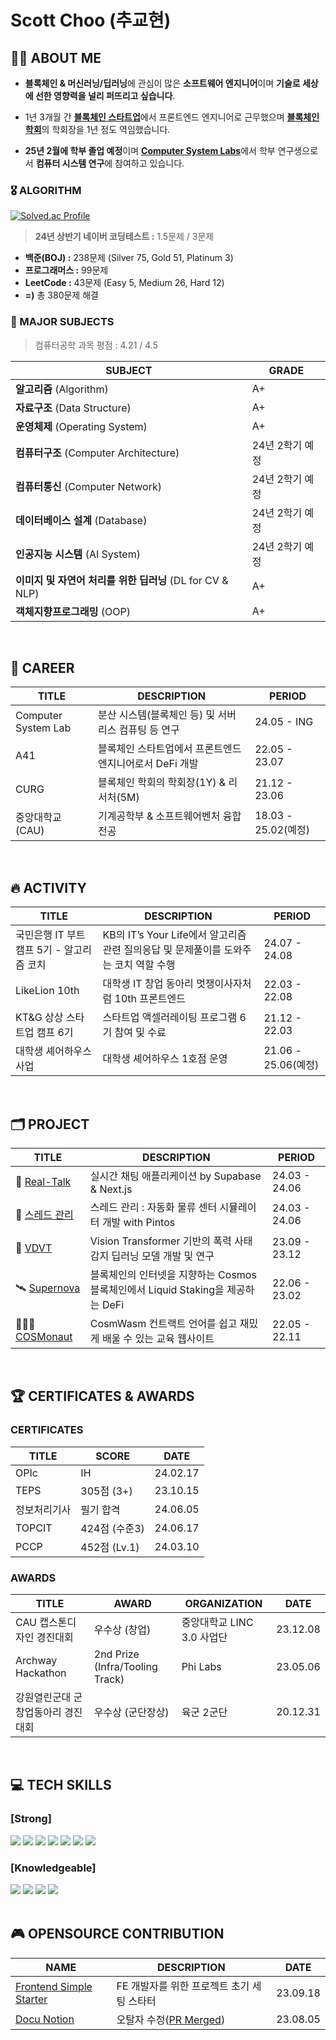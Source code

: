 # Scott Choo (추교현)

## 👋🏼 ABOUT ME

- **블록체인 & 머신러닝/딥러닝**에 관심이 많은 **소프트웨어 엔지니어**이며 **기술로 세상에 선한 영향력을 널리 퍼뜨리고 싶습니다**.

- 1년 3개월 간 [**블록체인 스타트업**](https://www.chooblog.xyz/career/a41)에서 프론트엔드 엔지니어로 근무했으며 [**블록체인 학회**](https://www.chooblog.xyz/career/curg)의 학회장을 1년 정도 역임했습니다.

- **25년 2월에 학부 졸업 예정**이며 [**Computer System Labs**](https://www.cslab.cau.ac.kr/home)에서 학부 연구생으로서 **컴퓨터 시스템 연구**에 참여하고 있습니다.

### 🎖️ ALGORITHM

[![Solved.ac Profile](http://mazassumnida.wtf/api/v2/generate_badge?boj=ckh0601)](https://solved.ac/ckh0601/)

> **24년 상반기 네이버 코딩테스트 :** 1.5문제 / 3문제

- **백준(BOJ) :** 238문제 (Silver 75, Gold 51, Platinum 3)
- **프로그래머스 :** 99문제
- **LeetCode :** 43문제 (Easy 5, Medium 26, Hard 12)
- **=)** 총 380문제 해결

### 🏫 MAJOR SUBJECTS
> 컴퓨터공학 과목 평점 : 4.21 / 4.5

|**SUBJECT**|**GRADE**|
|------|---|
|**알고리즘** (Algorithm)|A+|
|**자료구조** (Data Structure)|A+|
|**운영체제** (Operating System)|A+|
|**컴퓨터구조** (Computer Architecture)|24년 2학기 예정|
|**컴퓨터통신** (Computer Network)|24년 2학기 예정|
|**데이터베이스 설계** (Database)|24년 2학기 예정|
|**인공지능 시스템** (AI System)|24년 2학기 예정|
|**이미지 및 자연어 처리를 위한 딥러닝** (DL for CV & NLP)|A+|
|**객체지향프로그래밍** (OOP)|A+|

    
<br/>


## 🏢 CAREER
|**TITLE**|**DESCRIPTION**|**PERIOD**|
|------|---|---|
|Computer System Lab|분산 시스템(블록체인 등) 및 서버리스 컴퓨팅 등 연구|24.05 - ING|
|A41|블록체인 스타트업에서 프론트엔드 엔지니어로서 DeFi 개발|22.05 - 23.07|
|CURG|블록체인 학회의 학회장(1Y) & 리서처(5M)|21.12 - 23.06|
|중앙대학교(CAU)|기계공학부 & 소프트웨어벤처 융합전공|18.03 - 25.02(예정)|

<br/>

## 🔥 ACTIVITY
|**TITLE**|**DESCRIPTION**|**PERIOD**|
|------|---|---|
|국민은행 IT 부트캠프 5기 - 알고리즘 코치|KB의 IT’s Your Life에서 알고리즘 관련 질의응답 및 문제풀이를 도와주는 코치 역할 수행|24.07 - 24.08|
|LikeLion 10th|대학생 IT 창업 동아리 멋쟁이사자처럼 10th 프론트엔드|22.03 - 22.08|
|KT&G 상상 스타트업 캠프 6기|스타트업 액셀러레이팅 프로그램 6기 참여 및 수료|21.12 - 22.03|
|대학생 셰어하우스 사업|대학생 셰어하우스 1호점 운영|21.06 - 25.06(예정)|

<br/>

## 🗂️ PROJECT
|**TITLE**|**DESCRIPTION**|**PERIOD**|
|------|---|-|
|💬 [Real-Talk](https://www.chooblog.xyz/project/real-talk)|실시간 채팅 애플리케이션 by Supabase & Next.js|24.03 - 24.06|
|🤖 [스레드 관리](https://www.chooblog.xyz/project/threads)|스레드 관리 : 자동화 물류 센터 시뮬레이터 개발 with Pintos|24.03 - 24.06|
|👀 [VDVT](https://www.chooblog.xyz/project/vdvt)|Vision Transformer 기반의 폭력 사태 감지 딥러닝 모델 개발 및 연구|23.09 - 23.12||
|🛰️ [Supernova](https://www.chooblog.xyz/project/supernova)|블록체인의 인터넷을 지향하는 Cosmos 블록체인에서 Liquid Staking을 제공하는 DeFi|22.06 - 23.02||
|🧑🏼‍🚀 [COSMonaut](https://www.chooblog.xyz/project/cosmonaut)|CosmWasm 컨트랙트 언어를 쉽고 재밌게 배울 수 있는 교육 웹사이트|22.05 - 22.11|

<br/>

## 🏆 CERTIFICATES & AWARDS
### CERTIFICATES
|**TITLE**|**SCORE**|**DATE**|
|---|---|---|
|OPIc|IH|24.02.17|
|TEPS|305점 (3+)|23.10.15|
|정보처리기사|필기 합격|24.06.05|
|TOPCIT|424점 (수준3)|24.06.17|
|PCCP|452점 (Lv.1)|24.03.10|

### AWARDS
|**TITLE**|**AWARD**|**ORGANIZATION**|**DATE**|
|------|---|---|------|
|CAU 캡스톤디자인 경진대회|우수상 (창업)|중앙대학교 LINC 3.0 사업단|23.12.08|
|Archway Hackathon|2nd Prize (Infra/Tooling Track)|Phi Labs|23.05.06|
|강원열린군대 군 창업동아리 경진대회|우수상 (군단장상)|육군 2군단|20.12.31|

<br/>

## 💻 TECH SKILLS
### [Strong]
<div>
  <img src="https://img.shields.io/badge/TypeScript-3178C6?style=for-the-badge&logo=TypeScript&logoColor=white">
  <img src="https://img.shields.io/badge/React-61DAFB?style=for-the-badge&logo=React&logoColor=black">
  <img src="https://img.shields.io/badge/Next.js-000000?style=for-the-badge&logo=Next.js&logoColor=white">
  <img src="https://img.shields.io/badge/React Query-FF4154?style=for-the-badge&logo=ReactQuery&logoColor=white">
  <img src="https://img.shields.io/badge/Recoil-764ABC?style=for-the-badge&logo=Recoil&logoColor=white">
  <img src="https://img.shields.io/badge/TailwindCSS-06B6D4?style=for-the-badge&logo=TailwindCSS&logoColor=white">
  <img src="https://img.shields.io/badge/Supabase-3FCF8E?style=for-the-badge&logo=Supabase&logoColor=white">
</div>

### [Knowledgeable]
<div>
  <img src="https://img.shields.io/badge/Java-004027?style=for-the-badge&logo=Jameson&logoColor=white">
  <img src="https://img.shields.io/badge/Spring-6DB33F?style=for-the-badge&logo=Spring&logoColor=white">
  <img src="https://img.shields.io/badge/SpringBoot-6DB33F?style=for-the-badge&logo=SpringBoot&logoColor=white">
  <img src="https://img.shields.io/badge/mysql-4479A1?style=for-the-badge&logo=mysql&logoColor=white">
</div>

<br/>

## 🎮 OPENSOURCE CONTRIBUTION
| NAME | DESCRIPTION | DATE |
| --- | --- | --- |
| [Frontend Simple Starter](https://github.com/scottXchoo/Frontend-Simple-Starter) | FE 개발자를 위한 프로젝트 초기 세팅 스타터 | 23.09.18 |
| [Docu Notion](https://github.com/sillsdev/docu-notion) | 오탈자 수정([PR Merged](https://github.com/sillsdev/docu-notion/pull/62)) | 23.08.05 |

<br/>
